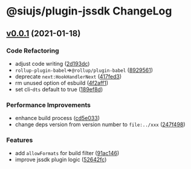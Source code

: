 # @siujs/plugin-jssdk ChangeLog

## [v0.0.1](https://github.com/siujs/plugins/compare/74492aaef296c7620003487cc3ec0d7693a6adde...v0.0.1) (2021-01-18)

### Code Refactoring

- adjust code writing ([2d193dc](https://github.com/siujs/plugins/commit/2d193dc43b149e5fda0157f77bc37012c24cd8ee))
- `rollup-plugin-babel`=>`@rollup/plugin-babel` ([8929561](https://github.com/siujs/plugins/commit/8929561b1186cddaf66d736184fdc96d5f8cc58b))
- deprecate `next:HookHandlerNext` ([417fed3](https://github.com/siujs/plugins/commit/417fed38fada948103febbdb41474f831b005827))
- rm unused option of esbuild ([4f2aff1](https://github.com/siujs/plugins/commit/4f2aff14e6d2cbff68765401e27da287dabb80b5))
- set cli-`dts` default to true ([189ef8d](https://github.com/siujs/plugins/commit/189ef8d7a45e697840c39a86bdb9ce94ec97192f))

### Performance Improvements

- enhance build process ([cd5e033](https://github.com/siujs/plugins/commit/cd5e033cec84512536e6e5641e19a68a1087d777))
- change deps version from version number to `file:../xxx` ([247f498](https://github.com/siujs/plugins/commit/247f4981e61264d92187b42f9ba270194ed34c2c))

### Features

- add `allowFormats` for build filter ([91ac146](https://github.com/siujs/plugins/commit/91ac146c01655f5e78404a78235da73895c20f57))
- improve jssdk plugin logic ([52642fc](https://github.com/siujs/plugins/commit/52642fcc3d640d2d225505ca2bf407c9e2da2c1e))